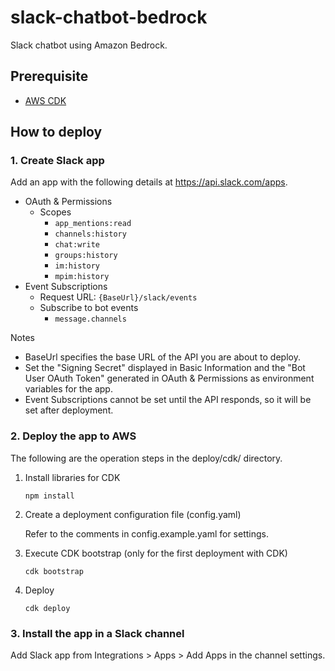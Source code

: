 # slack-chatbot-bedrock

Slack chatbot using Amazon Bedrock.

## Prerequisite

- [AWS CDK](https://aws.amazon.com/jp/cdk/)

## How to deploy

### 1. Create Slack app

Add an app with the following details at https://api.slack.com/apps.

- OAuth & Permissions
  - Scopes
    - `app_mentions:read`
    - `channels:history`
    - `chat:write`
    - `groups:history`
    - `im:history`
    - `mpim:history`
- Event Subscriptions
  - Request URL: `{BaseUrl}/slack/events`
  - Subscribe to bot events
    - `message.channels`

Notes

- BaseUrl specifies the base URL of the API you are about to deploy.
- Set the "Signing Secret" displayed in Basic Information and the "Bot User OAuth Token" generated in OAuth & Permissions as environment variables for the app.
- Event Subscriptions cannot be set until the API responds, so it will be set after deployment.

### 2. Deploy the app to AWS

The following are the operation steps in the deploy/cdk/ directory.

 1. Install libraries for CDK

    ```shell
    npm install
    ```

 2. Create a deployment configuration file (config.yaml)

    Refer to the comments in config.example.yaml for settings.

 3. Execute CDK bootstrap (only for the first deployment with CDK)

    ```shell
    cdk bootstrap
    ```

 4. Deploy

    ```shell
    cdk deploy
    ```

### 3. Install the app in a Slack channel

Add Slack app from Integrations > Apps > Add Apps in the channel settings.
